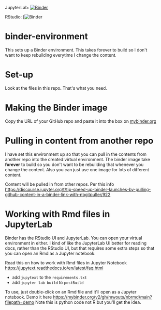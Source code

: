 JupyterLab: [![Binder](https://mybinder.org/badge_logo.svg)](https://mybinder.org/v2/gh/atsa-es/binder-environment/HEAD)

RStudio: [![Binder](https://mybinder.org/v2/gh/atsa-es/binder-environment/HEAD?urlpath=rstudio)

# binder-environment

This sets up a Binder environment. This takes forever to build so I don't want to keep rebuilding everytime I change the content.

# Set-up

Look at the files in this repo. That's what you need.

# Making the Binder image

Copy the URL of your GitHub repo and paste it into the box on [mybinder.org](https://mybinder.org/)

# Pulling in content from another repo

I have set this environment up so that you can pull in the contents from another repo into the created virtual environment. The binder image take **forever** to build so you don't want to be rebuilding that whenever you change the content. Also you can just use one image for lots of different content.

Content will be pulled in from other repos. Per this info
https://discourse.jupyter.org/t/tip-speed-up-binder-launches-by-pulling-github-content-in-a-binder-link-with-nbgitpuller/922

# Working with Rmd files in JupyterLab

Binder has the RStudio UI and JupyterLab. You can open your virtual environment in either. I kind of like the JupyterLab UI better for reading docs, rather than the RStudio UI, but that requires some extra steps so that you can open an Rmd as a Jupyter notebook. 

Read this on how to work with Rmd files in Jupyter Notebook
https://jupytext.readthedocs.io/en/latest/faq.html

* add `jupytext` to the `requirements.txt`
* add `jupyter lab build` to `postBuild`

To use, just double-click on an Rmd file and it'll open as a Jupyter notebook.
Demo it here https://mybinder.org/v2/gh/mwouts/nbrmd/main?filepath=demo Note this is python code not R but you'll get the idea.
